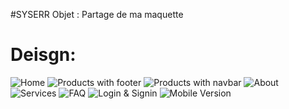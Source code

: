 #SYSERR
Objet : Partage de ma maquette 

# Deisgn:
![Home](https://i.imgur.com/Vy61tm1.png)
![Products with footer](https://i.imgur.com/hI4ocND.png)
![Products with navbar](https://i.imgur.com/LtFvXdD.png)
![About](https://i.imgur.com/2Uv9k5S.png)
![Services](https://i.imgur.com/WbFZo22.png)
![FAQ](https://i.imgur.com/5Tf1uDJ.png)
![Login & Signin](https://i.imgur.com/VK814JT.png)
![Mobile Version](https://i.imgur.com/b8nVHT9.png)
